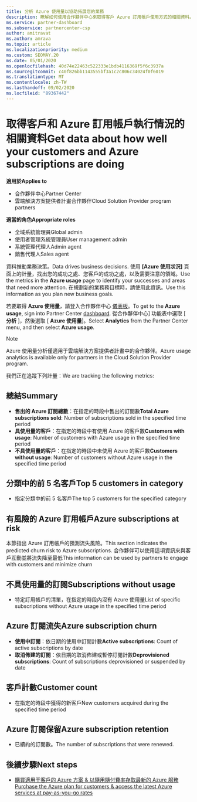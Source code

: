 ```yaml
---
title: 分析 Azure 使用量以協助拓展您的業務
description: 瞭解如何使用合作夥伴中心來取得客戶 Azure 訂用帳戶使用方式的相關資料。
ms.service: partner-dashboard
ms.subservice: partnercenter-csp
author: amitravat
ms.author: amrava
ms.topic: article
ms.localizationpriority: medium
ms.custom: SEOMAY.20
ms.date: 05/01/2020
ms.openlocfilehash: 40d74e22463c522333e1bdb4116369f5f6c3937a
ms.sourcegitcommit: c40f826bb1143555bf3a1c2c806c34024f0f6019
ms.translationtype: MT
ms.contentlocale: zh-TW
ms.lasthandoff: 09/02/2020
ms.locfileid: "89367442"
---
```

# <a name="get-data-about-how-well-your-customers-and-azure-subscriptions-are-doing"></a><span data-ttu-id="e40cc-103">取得客戶和 Azure 訂用帳戶執行情況的相關資料</span><span class="sxs-lookup"><span data-stu-id="e40cc-103">Get data about how well your customers and Azure subscriptions are doing</span></span>

<span data-ttu-id="e40cc-104">**適用於**</span><span class="sxs-lookup"><span data-stu-id="e40cc-104">**Applies to**</span></span>

- <span data-ttu-id="e40cc-105">合作夥伴中心</span><span class="sxs-lookup"><span data-stu-id="e40cc-105">Partner Center</span></span>
- <span data-ttu-id="e40cc-106">雲端解決方案提供者計畫合作夥伴</span><span class="sxs-lookup"><span data-stu-id="e40cc-106">Cloud Solution Provider program partners</span></span>

<span data-ttu-id="e40cc-107">**適當的角色**</span><span class="sxs-lookup"><span data-stu-id="e40cc-107">**Appropriate roles**</span></span>

- <span data-ttu-id="e40cc-108">全域系統管理員</span><span class="sxs-lookup"><span data-stu-id="e40cc-108">Global admin</span></span>
- <span data-ttu-id="e40cc-109">使用者管理系統管理員</span><span class="sxs-lookup"><span data-stu-id="e40cc-109">User management admin</span></span>
- <span data-ttu-id="e40cc-110">系統管理代理人</span><span class="sxs-lookup"><span data-stu-id="e40cc-110">Admin agent</span></span>
- <span data-ttu-id="e40cc-111">銷售代理人</span><span class="sxs-lookup"><span data-stu-id="e40cc-111">Sales agent</span></span>

<span data-ttu-id="e40cc-112">資料推動業務決策。</span><span class="sxs-lookup"><span data-stu-id="e40cc-112">Data drives business decisions.</span></span> <span data-ttu-id="e40cc-113">使用 **\[Azure 使用狀況\]** 頁面上的計量，找出您的成功之處、您客戶的成功之處，以及需要注意的領域。</span><span class="sxs-lookup"><span data-stu-id="e40cc-113">Use the metrics in the **Azure usage** page to identify your successes and areas that need more attention.</span></span> <span data-ttu-id="e40cc-114">在規劃新的業務務目標時，請使用此資訊。</span><span class="sxs-lookup"><span data-stu-id="e40cc-114">Use this information as you plan new business goals.</span></span>

<span data-ttu-id="e40cc-115">若要取得 **Azure 使用量**，請登入合作夥伴中心 [儀表板](https:/partner.microsoft.com/dashboard)。</span><span class="sxs-lookup"><span data-stu-id="e40cc-115">To get to the **Azure usage**, sign into Partner Center [dashboard](https:/partner.microsoft.com/dashboard).</span></span> <span data-ttu-id="e40cc-116">從合作夥伴中心] 功能表中選取 [ **分析** ]，然後選取 [ **Azure 使用量**]。</span><span class="sxs-lookup"><span data-stu-id="e40cc-116">Select **Analytics** from the Partner Center menu, and then select **Azure usage**.</span></span>

> [!NOTE]
> <span data-ttu-id="e40cc-117">Azure 使用量分析僅適用于雲端解決方案提供者計畫中的合作夥伴。</span><span class="sxs-lookup"><span data-stu-id="e40cc-117">Azure usage analytics is available only for partners in the Cloud Solution Provider program.</span></span>

<span data-ttu-id="e40cc-118">我們正在追蹤下列計量︰</span><span class="sxs-lookup"><span data-stu-id="e40cc-118">We are tracking the following metrics:</span></span>

## <a name="summary"></a><span data-ttu-id="e40cc-119">總結</span><span class="sxs-lookup"><span data-stu-id="e40cc-119">Summary</span></span>

- <span data-ttu-id="e40cc-120">**售出的 Azure 訂閱總數**：在指定的時段中售出的訂閱數</span><span class="sxs-lookup"><span data-stu-id="e40cc-120">**Total Azure subscriptions sold**: Number of subscriptions sold in the specified time period</span></span>  
- <span data-ttu-id="e40cc-121">**具使用量的客戶**：在指定的時段中有使用 Azure 的客戶數</span><span class="sxs-lookup"><span data-stu-id="e40cc-121">**Customers with usage**: Number of customers with Azure usage in the specified time period</span></span>  
- <span data-ttu-id="e40cc-122">**不具使用量的客戶**：在指定的時段中未使用 Azure 的客戶數</span><span class="sxs-lookup"><span data-stu-id="e40cc-122">**Customers without usage**: Number of customers without Azure usage in the specified time period</span></span>  

## <a name="top-5-customers-in-category"></a><span data-ttu-id="e40cc-123">分類中的前 5 名客戶</span><span class="sxs-lookup"><span data-stu-id="e40cc-123">Top 5 customers in category</span></span>

- <span data-ttu-id="e40cc-124">指定分類中的前 5 名客戶</span><span class="sxs-lookup"><span data-stu-id="e40cc-124">The top 5 customers for the specified category</span></span>  

## <a name="azure-subscriptions-at-risk"></a><span data-ttu-id="e40cc-125">有風險的 Azure 訂用帳戶</span><span class="sxs-lookup"><span data-stu-id="e40cc-125">Azure subscriptions at risk</span></span>

<span data-ttu-id="e40cc-126">本節指出 Azure 訂用帳戶的預測流失風險。</span><span class="sxs-lookup"><span data-stu-id="e40cc-126">This section indicates the predicted churn risk to Azure subscriptions.</span></span> <span data-ttu-id="e40cc-127">合作夥伴可以使用這項資訊來與客戶互動並將流失降至最低</span><span class="sxs-lookup"><span data-stu-id="e40cc-127">This information can be used by partners to engage with customers and minimize churn</span></span>

## <a name="subscriptions-without-usage"></a><span data-ttu-id="e40cc-128">不具使用量的訂閱</span><span class="sxs-lookup"><span data-stu-id="e40cc-128">Subscriptions without usage</span></span>

- <span data-ttu-id="e40cc-129">特定訂用帳戶的清單，在指定的時段內沒有 Azure 使用量</span><span class="sxs-lookup"><span data-stu-id="e40cc-129">List of specific subscriptions without Azure usage in the specified time period</span></span>  

## <a name="azure-subscription-churn"></a><span data-ttu-id="e40cc-130">Azure 訂閱流失</span><span class="sxs-lookup"><span data-stu-id="e40cc-130">Azure subscription churn</span></span>

- <span data-ttu-id="e40cc-131">**使用中訂閱**：依日期的使用中訂閱計數</span><span class="sxs-lookup"><span data-stu-id="e40cc-131">**Active subscriptions**: Count of active subscriptions by date</span></span>  
- <span data-ttu-id="e40cc-132">**取消佈建的訂閱**：依日期的取消佈建或暫停訂閱計數</span><span class="sxs-lookup"><span data-stu-id="e40cc-132">**Deprovisioned subscriptions**: Count of subscriptions deprovisioned or suspended by date</span></span>  

## <a name="customer-count"></a><span data-ttu-id="e40cc-133">客戶計數</span><span class="sxs-lookup"><span data-stu-id="e40cc-133">Customer count</span></span>

- <span data-ttu-id="e40cc-134">在指定的時段中獲得的新客戶</span><span class="sxs-lookup"><span data-stu-id="e40cc-134">New customers acquired during the specified time period</span></span>  

## <a name="azure-subscription-retention"></a><span data-ttu-id="e40cc-135">Azure 訂閱保留</span><span class="sxs-lookup"><span data-stu-id="e40cc-135">Azure subscription retention</span></span>

- <span data-ttu-id="e40cc-136">已續約的訂閱數。</span><span class="sxs-lookup"><span data-stu-id="e40cc-136">The number of subscriptions that were renewed.</span></span>

 ## <a name="next-steps"></a><span data-ttu-id="e40cc-137">後續步驟</span><span class="sxs-lookup"><span data-stu-id="e40cc-137">Next steps</span></span>

- [<span data-ttu-id="e40cc-138">購買適用于客戶的 Azure 方案 & 以隨用隨付費率存取最新的 Azure 服務</span><span class="sxs-lookup"><span data-stu-id="e40cc-138">Purchase the Azure plan for customers & access the latest Azure services at pay-as-you-go rates</span></span>](purchase-azure-plan.md)
